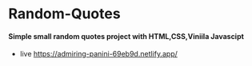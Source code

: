 # Random-Quotes

#### Simple small random quotes project with HTML,CSS,Viniila Javascipt

- live https://admiring-panini-69eb9d.netlify.app/

